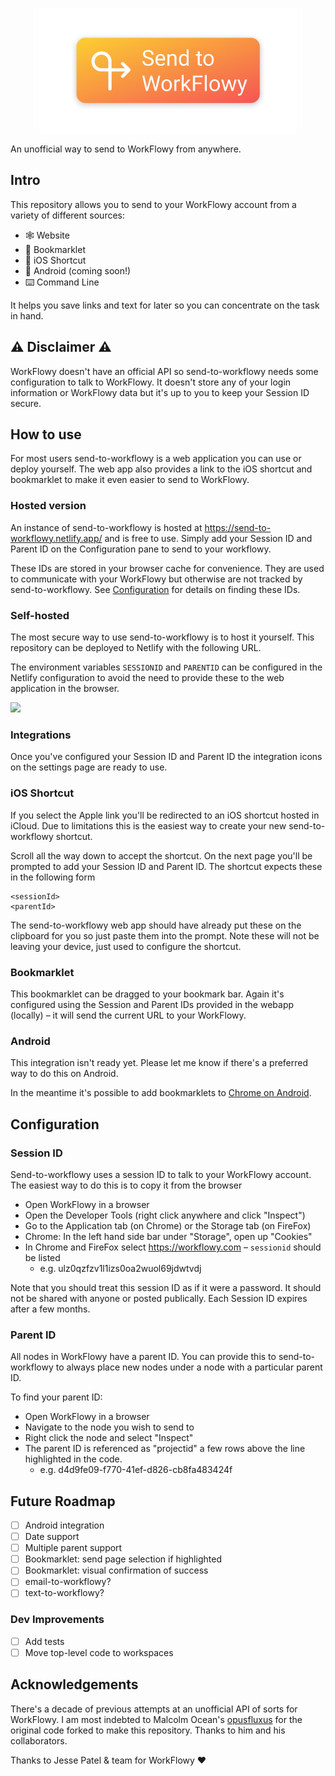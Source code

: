 
<p align="center">
<img src="./app/public/logo.png" height="200">
</p>
An unofficial way to send to WorkFlowy from anywhere.

## Intro

This repository allows you to send to your WorkFlowy account from a variety of different sources:

- 🕸 Website
- 🔖 Bookmarklet
- 📱 iOS Shortcut
- 📱 Android (coming soon!)
- ⌨️ Command Line

It helps you save links and text for later so you can concentrate on the task in hand.

## ⚠️ Disclaimer ⚠️

WorkFlowy doesn't have an official API so send-to-workflowy needs some configuration to talk to WorkFlowy. It doesn't store any of your login information or WorkFlowy data but it's up to you to keep your Session ID secure. 

## How to use

For most users send-to-workflowy is a web application you can use or deploy yourself. The web app also provides a link to the iOS shortcut and bookmarklet to make it even easier to send to WorkFlowy.

### Hosted version

An instance of send-to-workflowy is hosted at https://send-to-workflowy.netlify.app/ and is free to use. Simply add your Session ID and Parent ID on the Configuration pane to send to your workflowy.

These IDs are stored in your browser cache for convenience. They are used to communicate with your WorkFlowy but otherwise are not tracked by send-to-workflowy. See [Configuration](#configuration)
 for details on finding these IDs.

### Self-hosted

The most secure way to use send-to-workflowy is to host it yourself. This repository can be deployed to Netlify with the following URL.

The environment variables `SESSIONID` and `PARENTID` can be configured in the Netlify configuration to avoid the need to provide these to the web application in the browser.

[![](https://www.netlify.com/img/deploy/button.svg)](https://app.netlify.com/start/deploy?repository=https://github.com/cjlm/send-to-workflowy)

### Integrations

Once you've configured your Session ID and Parent ID the integration icons on the settings page are ready to use. 

### iOS Shortcut

If you select the Apple link you'll be redirected to an iOS shortcut hosted in iCloud. Due to limitations this is the easiest way to create your new send-to-workflowy shortcut.

Scroll all the way down to accept the shortcut. On the next page you'll be prompted to add your Session ID and Parent ID. The shortcut expects these in the following form

```
<sessionId>
<parentId>
```

The send-to-workflowy web app should have already put these on the clipboard for you so just paste them into the prompt. Note these will not be leaving your device, just used to configure the shortcut.

### Bookmarklet

This bookmarklet can be dragged to your bookmark bar. Again it's configured using the Session and Parent IDs provided in the webapp (locally) – it will send the current URL to your WorkFlowy.

### Android

This integration isn't ready yet. Please let me know if there's a preferred way to do this on Android.

In the meantime it's possible to add bookmarklets to [Chrome on Android](https://paul.kinlan.me/use-bookmarklets-on-chrome-on-android/).

<a name="configuration"></a>
## Configuration

### Session ID

Send-to-workflowy uses a session ID to talk to your WorkFlowy account. The easiest way to do this is to copy it from the browser

- Open WorkFlowy in a browser
- Open the Developer Tools (right click anywhere and click "Inspect")
- Go to the Application tab (on Chrome) or the Storage tab (on FireFox)
- Chrome: In the left hand side bar under "Storage", open up "Cookies"
- In Chrome and FireFox select https://workflowy.com – `sessionid` should be listed
  - e.g. ulz0qzfzv1l1izs0oa2wuol69jdwtvdj

Note that you should treat this session ID as if it were a password. It should not be shared with anyone or posted publically. Each Session ID expires after a few months.

### Parent ID

All nodes in WorkFlowy have a parent ID. You can provide this to send-to-workflowy to always place new nodes under a node with a particular parent ID.

To find your parent ID:

- Open WorkFlowy in a browser
- Navigate to the node you wish to send to
- Right click the node and select "Inspect"
- The parent ID is referenced as "projectid" a few rows above the line highlighted in the code.
  - e.g. d4d9fe09-f770-41ef-d826-cb8fa483424f

## Future Roadmap

- [ ] Android integration
- [ ] Date support
- [ ] Multiple parent support
- [ ] Bookmarklet: send page selection if highlighted
- [ ] Bookmarklet: visual confirmation of success
- [ ] email-to-workflowy?
- [ ] text-to-workflowy?

### Dev Improvements

- [ ] Add tests
- [ ] Move top-level code to workspaces

## Acknowledgements

There's a decade of previous attempts at an unofficial API of sorts for WorkFlowy. I am most indebted to Malcolm Ocean's [opusfluxus](https://github.com/malcolmocean/opusfluxus) for the original code forked to make this repository. Thanks to him and his collaborators.

Thanks to Jesse Patel & team for WorkFlowy ❤️
